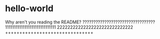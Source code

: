 # hello-world
Why aren't you reading the README?
?????????????????????????????????
11111111111111111111111111111
22222222222222222222222222222
+++++++++++++++++++++++++++++++

